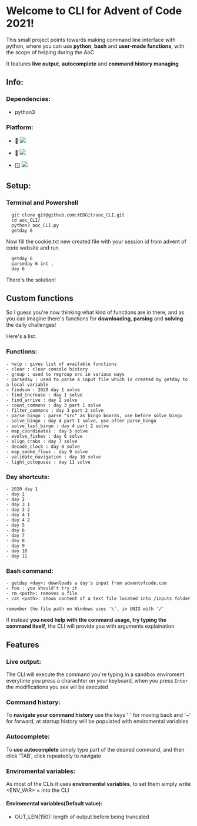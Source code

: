 # Welcome to CLI for Advent of Code 2021!
This small project points towards making command line interface
with python, where you can use **python**, **bash** and **user-made functions**, with the
scope of helping during the AoC

It features **live output**, **autocomplete** and **command history managing**

## Info:

### Dependencies:
   - python3

### Platform:

  - 🍏 <img src="https://img.shields.io/badge/MacOs-working-brightgreen" />

  - 🐧 <img src="https://img.shields.io/badge/Linux-working-brightgreen" />

  - 🪟 <img src="https://img.shields.io/badge/Windows-working-brightgreen" />

## Setup:
### Terminal and Powershell

      git clone git@github.com:XEDGit/aoc_CLI.git
      cd aoc_CLI/
      python3 aoc_CLI.py
      getday 6
      
Now fill the cookie.txt new created file with your session id from advent of code website and run
      
      getday 6
      parseday 6 int ,
      day 6
      
There's the solution!

## Custom functions

So I guess you're now thinking what kind of functions are in there, and as you
can imagine there's functions for **downloading**, **parsing** and **solving** the daily
challenges!

Here's a list:

   ### Functions:
    
    - help : gives list of available functions
    - clear : clear console history
    - group : used to regroup src in various ways
    - parseday : used to parse a input file which is created by getday to a local variable
    - findsum : 2020 day 1 solve
    - find_increase : day 1 solve 
    - find_arrive : day 2 solve
    - count_commons : day 3 part 1 solve
    - filter_commons : day 3 part 2 solve
    - parse_bingo : parse "src" as bingo boards, use before solve_bingo
    - solve_bingo : day 4 part 1 solve, use after parse_bingo
    - solve_last_bingo : day 4 part 2 solve
    - map_coordinates : day 5 solve
    - evolve_fishes : day 6 solve
    - align_crabs : day 7 solve
    - decode_clock : day 8 solve
    - map_smoke_flows : day 9 solve
    - validate_navigation : day 10 solve
    - light_octopuses : day 11 solve
    

   ### Day shortcuts:
    - 2020 day 1 
    - day 1
    - day 2
    - day 3 1
    - day 3 2
    - day 4 1
    - day 4 2
    - day 5
    - day 6
    - day 7
    - day 8
    - day 9
    - day 10
    - day 11

   ### Bash command:
    - getday <day>: downloads a day's input from adventofcode.com
    - foo : you should't try it
    - rm <path>: removes a file
    - cat <path>: shows content of a text file located into /inputs folder
    
    remember the file path on Windows uses '\', in UNIX with '/'

If instead **you need help with the command usage, try typing the command itself**, the
CLI will provide you with arguments explaination
## Features

### Live output:
The CLI will execute the command you're typing in a sandbox enviroment everytime you press a charachter on your keyboard,
when you press `Enter` the modifications you see wil be executed

### Command history:
To **navigate your command history** use the keys '\`' for moving back and '~' for forward,
at startup history will be populated with enviromental variables

### Autocomplete:
To **use autocomplete** simply type part of the desired command, and then click 'TAB',
click repeatedly to navigate

### Enviromental variables:
As most of the CLIs it uses **enviromental variables**, to set them simply write
<ENV_VAR> = <new value> into the CLI
#### Enviromental variables(Default value):
   - OUT_LEN(150): length of output before being truncated

